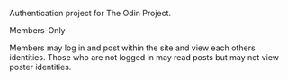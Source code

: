 Authentication project for The Odin Project.

Members-Only 

Members may log in and post within the site and view each others identities. Those who are not logged in may read posts but may not view poster identities. 